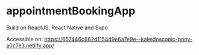 ﻿# appointmentBookingApp

 Build on ReactJS, React Native and Expo

Accessible on: https://657446c662d1154d9e6a7e9e--kaleidoscopic-pony-a0c7e3.netlify.app/


 
